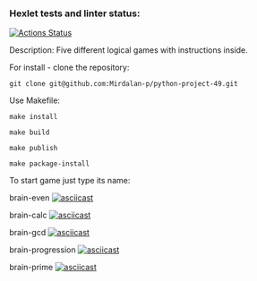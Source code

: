 ### Hexlet tests and linter status:
[![Actions Status](https://github.com/Mirdalan-p/python-project-49/workflows/hexlet-check/badge.svg)](https://github.com/Mirdalan-p/python-project-49/actions)

Description:
Five different logical games with instructions inside.

For install - clone the repository:
    
    git clone git@github.com:Mirdalan-p/python-project-49.git
 
Use Makefile:
 
    make install
    
    make build
    
    make publish
    
    make package-install

To start game just type its name:

brain-even 
    [![asciicast](https://asciinema.org/a/yNyX29PcCVMiQhCk17hAqphyh.svg)](https://asciinema.org/a/yNyX29PcCVMiQhCk17hAqphyh)

brain-calc
    [![asciicast](https://asciinema.org/a/YcLCizctFp7x2o6G3x9upB2Vb.svg)](https://asciinema.org/a/YcLCizctFp7x2o6G3x9upB2Vb)

brain-gcd
    [![asciicast](https://asciinema.org/a/LYcgQ0pkiyzXvLzFRlcB0uGfU.svg)](https://asciinema.org/a/LYcgQ0pkiyzXvLzFRlcB0uGfU)

brain-progression
    [![asciicast](https://asciinema.org/a/yXLmpNBA6W3nMt9OP0kqVZCRB.svg)](https://asciinema.org/a/yXLmpNBA6W3nMt9OP0kqVZCRB)

brain-prime
    [![asciicast](https://asciinema.org/a/TJhoWpXz89ZmpSOrSxT9dz56y.svg)](https://asciinema.org/a/TJhoWpXz89ZmpSOrSxT9dz56y)
